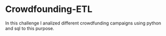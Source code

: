# Crowdfounding-ETL
In this challenge I analized different crowdfunding campaigns using python and sql to this purpose.  
